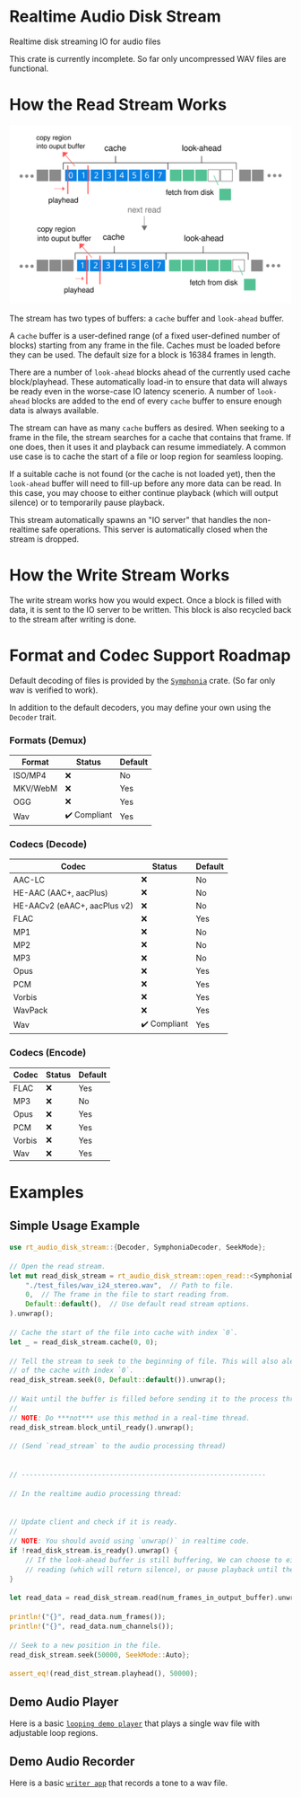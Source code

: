 # Realtime Audio Disk Stream
Realtime disk streaming IO for audio files

This crate is currently incomplete. So far only uncompressed WAV files are functional.


# How the Read Stream Works

<div><img src="how_it_works.svg", alt="how it works"></div>

The stream has two types of buffers: a `cache` buffer and `look-ahead` buffer.

A `cache` buffer is a user-defined range (of a fixed user-defined number of blocks) starting from any frame in the file. Caches must be loaded before they can be used. The default size for a block is 16384 frames in length.

There are a number of `look-ahead` blocks ahead of the currently used cache block/playhead. These automatically load-in to ensure that data will always be ready even in the worse-case IO latency scenerio. A number of `look-ahead` blocks are added to the end of every `cache` buffer to ensure enough data is always available.

The stream can have as many `cache` buffers as desired. When seeking to a frame in the file, the stream searches for a cache that contains that frame. If one does, then it uses it and playback can resume immediately. A common use case is to cache the start of a file or loop region for seamless looping.

If a suitable cache is not found (or the cache is not loaded yet), then the `look-ahead` buffer will need to fill-up before any more data can be read. In this case, you may choose to either continue playback (which will output silence) or to temporarily pause playback.

This stream automatically spawns an "IO server" that handles the non-realtime safe operations. This server is automatically closed when the stream is dropped.

# How the Write Stream Works

The write stream works how you would expect. Once a block is filled with data, it is sent to the IO server to be written. This block is also recycled back to the stream after writing is done.

# Format and Codec Support Roadmap

Default decoding of files is provided by the [`Symphonia`] crate. (So far only wav is verified to work).

In addition to the default decoders, you may define your own using the `Decoder` trait.

### Formats (Demux)

| Format   | Status                       | Default |
|----------|------------------------------|---------|
| ISO/MP4  | :x:                          | No      |
| MKV/WebM | :x:                          | Yes     |
| OGG      | :x:                          | Yes     |
| Wav      | :heavy_check_mark: Compliant | Yes     |

### Codecs (Decode)

| Codec                        | Status                       | Default |
|------------------------------|------------------------------|---------|
| AAC-LC                       | :x:                          | No      |
| HE-AAC (AAC+, aacPlus)       | :x:                          | No      |
| HE-AACv2 (eAAC+, aacPlus v2) | :x:                          | No      |
| FLAC                         | :x:                          | Yes     |
| MP1                          | :x:                          | No      |
| MP2                          | :x:                          | No      |
| MP3                          | :x:                          | No      |
| Opus                         | :x:                          | Yes     |
| PCM                          | :x:                          | Yes     |
| Vorbis                       | :x:                          | Yes     |
| WavPack                      | :x:                          | Yes     |
| Wav                          | :heavy_check_mark: Compliant | Yes     |

### Codecs (Encode)
| Codec                        | Status                       | Default |
|------------------------------|------------------------------|---------|
| FLAC                         | :x:                          | Yes     |
| MP3                          | :x:                          | No      |
| Opus                         | :x:                          | Yes     |
| PCM                          | :x:                          | Yes     |
| Vorbis                       | :x:                          | Yes     |
| Wav                          | :x:                          | Yes     |

# Examples

## Simple Usage Example
```rust
use rt_audio_disk_stream::{Decoder, SymphoniaDecoder, SeekMode};

// Open the read stream.
let mut read_disk_stream = rt_audio_disk_stream::open_read::<SymphoniaDecoder, _>(
    "./test_files/wav_i24_stereo.wav",  // Path to file.
    0,  // The frame in the file to start reading from.
    Default::default(),  // Use default read stream options.
).unwrap();

// Cache the start of the file into cache with index `0`.
let _ = read_disk_stream.cache(0, 0);

// Tell the stream to seek to the beginning of file. This will also alert the stream to the existence
// of the cache with index `0`.
read_disk_stream.seek(0, Default::default()).unwrap();

// Wait until the buffer is filled before sending it to the process thread.
//
// NOTE: Do ***not*** use this method in a real-time thread.
read_disk_stream.block_until_ready().unwrap();

// (Send `read_stream` to the audio processing thread)


// -------------------------------------------------------------

// In the realtime audio processing thread:


// Update client and check if it is ready.
//
// NOTE: You should avoid using `unwrap()` in realtime code.
if !read_disk_stream.is_ready().unwrap() {
    // If the look-ahead buffer is still buffering, We can choose to either continue
    // reading (which will return silence), or pause playback until the buffer is filled.
}

let read_data = read_disk_stream.read(num_frames_in_output_buffer).unwrap();

println!("{}", read_data.num_frames());
println!("{}", read_data.num_channels());

// Seek to a new position in the file.
read_disk_stream.seek(50000, SeekMode::Auto};

assert_eq!(read_dist_stream.playhead(), 50000);
```

## Demo Audio Player
Here is a basic [`looping demo player`] that plays a single wav file with adjustable loop regions.

## Demo Audio Recorder
Here is a basic [`writer app`] that records a tone to a wav file.

[`Symphonia`]: https://github.com/pdeljanov/Symphonia
[`looping demo player`]: https://github.com/RustyDAW/rt-audio-disk-stream/tree/main/examples/demo_player
[`writer app`]: https://github.com/RustyDAW/rt-audio-disk-stream/tree/main/examples/demo_writer
